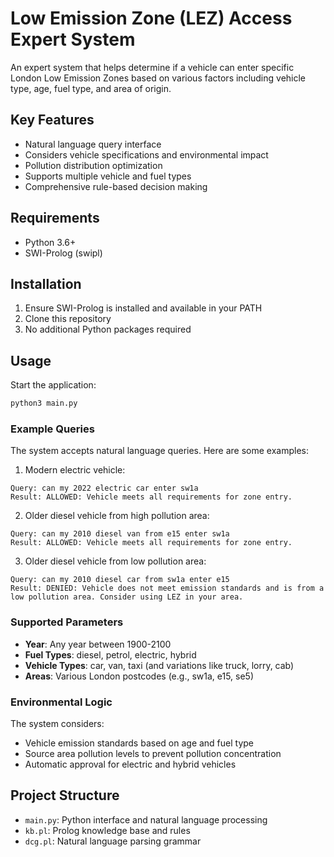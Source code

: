 # Low Emission Zone (LEZ) Access Expert System

An expert system that helps determine if a vehicle can enter specific London Low Emission Zones based on various factors including vehicle type, age, fuel type, and area of origin.

## Key Features

- Natural language query interface
- Considers vehicle specifications and environmental impact
- Pollution distribution optimization
- Supports multiple vehicle and fuel types
- Comprehensive rule-based decision making

## Requirements

- Python 3.6+
- SWI-Prolog (swipl)

## Installation

1. Ensure SWI-Prolog is installed and available in your PATH
2. Clone this repository
3. No additional Python packages required

## Usage

Start the application:
```bash
python3 main.py
```

### Example Queries

The system accepts natural language queries. Here are some examples:

1. Modern electric vehicle:
```
Query: can my 2022 electric car enter sw1a
Result: ALLOWED: Vehicle meets all requirements for zone entry.
```

2. Older diesel vehicle from high pollution area:
```
Query: can my 2010 diesel van from e15 enter sw1a
Result: ALLOWED: Vehicle meets all requirements for zone entry.
```

3. Older diesel vehicle from low pollution area:
```
Query: can my 2010 diesel car from sw1a enter e15
Result: DENIED: Vehicle does not meet emission standards and is from a low pollution area. Consider using LEZ in your area.
```

### Supported Parameters

- **Year**: Any year between 1900-2100
- **Fuel Types**: diesel, petrol, electric, hybrid
- **Vehicle Types**: car, van, taxi (and variations like truck, lorry, cab)
- **Areas**: Various London postcodes (e.g., sw1a, e15, se5)

### Environmental Logic

The system considers:
- Vehicle emission standards based on age and fuel type
- Source area pollution levels to prevent pollution concentration
- Automatic approval for electric and hybrid vehicles

## Project Structure

- `main.py`: Python interface and natural language processing
- `kb.pl`: Prolog knowledge base and rules
- `dcg.pl`: Natural language parsing grammar
